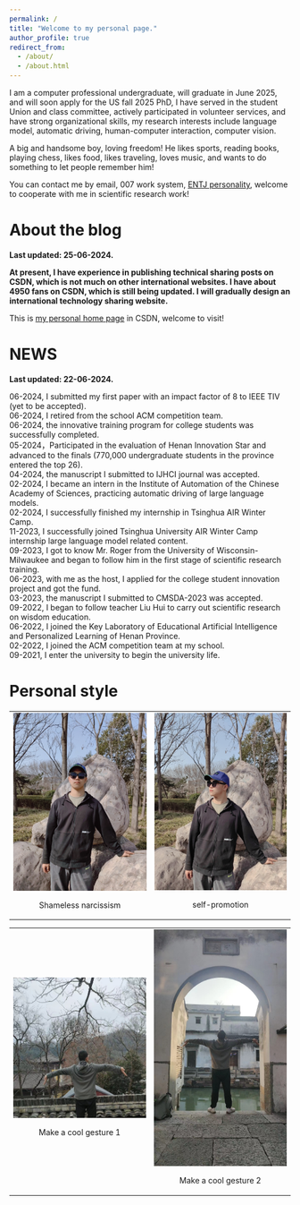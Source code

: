 ```yaml
---
permalink: /
title: "Welcome to my personal page."
author_profile: true
redirect_from: 
  - /about/
  - /about.html
---
```


I am a computer professional undergraduate, will graduate in June 2025, and will soon apply for the US fall 2025 PhD, I have served in the student Union and class committee, actively participated in volunteer services, and have strong organizational skills, my research interests include language model, automatic driving, human-computer interaction, computer vision.

A big and handsome boy, loving freedom! He likes sports, reading books, playing chess, likes food, likes traveling, loves music, and wants to do something to let people remember him!

You can contact me by email, 007 work system, [ENTJ personality](https://en.wikipedia.org/wiki/Myers%E2%80%93Briggs_Type_Indicator), welcome to cooperate with me in scientific research work!

<!--
I studied at [Henan Normal University college of computer and information engineering](https://www.htu.edu.cn/cs/main.htm)
-->

# About the blog

**Last updated: 25-06-2024.**

**At present, I have experience in publishing technical sharing posts on CSDN, which is not much on other international websites. I have about 4950 fans on CSDN, which is still being updated. I will gradually design an international technology sharing website.**

This is [my personal home page](https://blog.csdn.net/weixin_62075168?spm=1010.2135.3001.5343) in CSDN, welcome to visit!



# NEWS

**Last updated: 22-06-2024.**



06-2024, I submitted my first paper with an impact factor of 8 to IEEE TIV (yet to be accepted).\
06-2024, I retired from the school ACM competition team.\
06-2024, the innovative training program for college students was successfully completed.\
05-2024，Participated in the evaluation of Henan Innovation Star and advanced to the finals (770,000 undergraduate students in the province entered the top 26).\
04-2024, the manuscript I submitted to IJHCI journal was accepted.\
02-2024, I became an intern in the Institute of Automation of the Chinese Academy of Sciences, practicing automatic driving of large language models.\
02-2024, I successfully finished my internship in Tsinghua AIR Winter Camp.\
11-2023, I successfully joined Tsinghua University AIR Winter Camp internship large language model related content.\
09-2023, I got to know Mr. Roger from the University of Wisconsin-Milwaukee and began to follow him in the first stage of scientific research training.\
06-2023, with me as the host, I applied for the college student innovation project and got the fund.\
03-2023, the manuscript I submitted to CMSDA-2023 was accepted.\
09-2022, I began to follow teacher Liu Hui to carry out scientific research on wisdom education.\
06-2022, I joined the Key Laboratory of Educational Artificial Intelligence and Personalized Learning of Henan Province.\
02-2022, I joined the ACM competition team at my school.\
09-2021, I enter the university to begin the university life.



# Personal style

<table>
  <tr>
    <td>
      <img src="https://raw.githubusercontent.com/ChuangqiLee/cql.github.io/master/images/lcq.jpg" width="300"/>
      <p align="center">Shameless narcissism</p>
    </td>
    <td>
      <img src="https://raw.githubusercontent.com/ChuangqiLee/cql.github.io/master/images/lcq1.jpg" width="300"/>
      <p align="center">self-promotion</p>
    </td>
  </tr>
</table>

<table>
  <tr>
    <td>
      <img src="https://raw.githubusercontent.com/ChuangqiLee/cql.github.io/master/images/lcq3.jpg" width="300"/>
      <p align="center">Make a cool gesture 1</p>
    </td>
    <td>
      <img src="https://raw.githubusercontent.com/ChuangqiLee/cql.github.io/master/images/lcq4.jpg" width="300"/>
      <p align="center">Make a cool gesture 2</p>
    </td>
  </tr>
</table>

